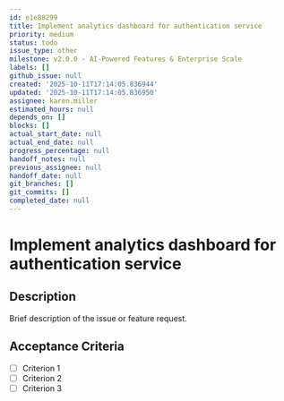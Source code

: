 ```yaml
---
id: e1e88299
title: Implement analytics dashboard for authentication service
priority: medium
status: todo
issue_type: other
milestone: v2.0.0 - AI-Powered Features & Enterprise Scale
labels: []
github_issue: null
created: '2025-10-11T17:14:05.836944'
updated: '2025-10-11T17:14:05.836950'
assignee: karen.miller
estimated_hours: null
depends_on: []
blocks: []
actual_start_date: null
actual_end_date: null
progress_percentage: null
handoff_notes: null
previous_assignee: null
handoff_date: null
git_branches: []
git_commits: []
completed_date: null
---
```


# Implement analytics dashboard for authentication service

## Description

Brief description of the issue or feature request.

## Acceptance Criteria

- [ ] Criterion 1
- [ ] Criterion 2
- [ ] Criterion 3